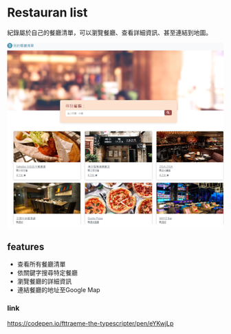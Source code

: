 # Restauran list 
紀錄屬於自己的餐廳清單，可以瀏覽餐廳、查看詳細資訊、甚至連結到地圖。

![Restaurant List print screen](./public/image/PrintScreen.png)

## features

- 查看所有餐廳清單
- 依關鍵字搜尋特定餐廳
- 瀏覽餐廳的詳細資訊
- 連結餐廳的地址至Google Map

### link

https://codepen.io/fttraeme-the-typescripter/pen/eYKwjLp
